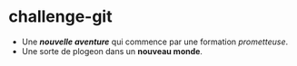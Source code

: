# challenge-git
- Une ***nouvelle aventure*** qui commence par une formation *prometteuse*.
- Une sorte de plogeon dans un **nouveau monde**.